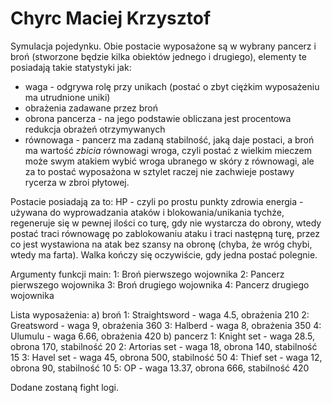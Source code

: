 # Chyrc Maciej Krzysztof

Symulacja pojedynku. Obie postacie wyposażone są w wybrany pancerz i broń (stworzone będzie kilka obiektów jednego i drugiego), elementy te posiadają takie statystyki jak:

- waga - odgrywa rolę przy unikach (postać o zbyt ciężkim wyposażeniu ma utrudnione uniki)
- obrażenia zadawane przez broń
- obrona pancerza - na jego podstawie obliczana jest procentowa redukcja obrażeń otrzymywanych
- równowaga - pancerz ma zadaną stabilność, jaką daje postaci, a broń ma wartość _zbicia_ równowagi wroga, czyli postać z wielkim mieczem może swym atakiem wybić wroga ubranego w skóry z równowagi, ale za to postać wyposażona w sztylet raczej nie zachwieje postawy rycerza w zbroi płytowej.
 
Postacie posiadają za to:
HP - czyli po prostu punkty zdrowia
energia - używana do wyprowadzania ataków i blokowania/unikania tychże, regeneruje się w pewnej ilości co turę, gdy nie wystarcza do obrony, wtedy postać traci równowagę po zablokowaniu ataku i traci następną turę, przez co jest wystawiona na atak bez szansy na obronę (chyba, że wróg chybi, wtedy ma farta).
Walka kończy się oczywiście, gdy jedna postać polegnie.

Argumenty funkcji main:
1: Broń pierwszego wojownika
2: Pancerz pierwszego wojownika
3: Broń drugiego wojownika
4: Pancerz drugiego wojownika

Lista wyposażenia:
a) broń
 1: Straightsword - waga 4.5, obrażenia 210
 2: Greatsword - waga 9, obrażenia 360
 3: Halberd - waga 8, obrażenia 350
 4: Ulumulu - waga 6.66, obrażenia 420
b) pancerz
 1: Knight set - waga 28.5, obrona 170, stabilność 20
 2: Artorias set - waga 18, obrona 140, stabilność 15
 3: Havel set - waga 45, obrona 500, stabilność 50
 4: Thief set - waga 12, obrona 90, stabilność 10
 5: OP - waga 13.37, obrona 666, stabilność 420
 
 Dodane zostaną fight logi.
